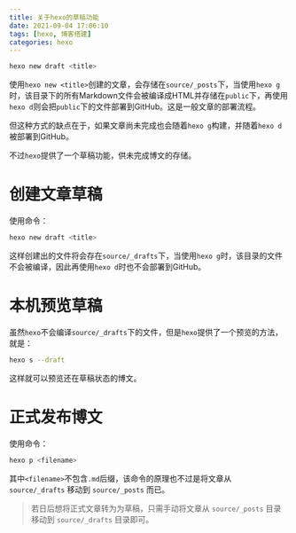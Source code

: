 ```yaml
---
title: 关于hexo的草稿功能
date: 2021-09-04 17:06:10
tags: [hexo, 博客搭建]
categories: hexo
---
```


```zsh
hexo new draft <title>
```

<!--more-->

使用`hexo new <title>`创建的文章，会存储在`source/_posts`下，当使用`hexo g`时，该目录下的所有Markdown文件会被编译成HTML并存储在`public`下，再使用`hexo d`则会把`public`下的文件部署到GitHub。这是一般文章的部署流程。

但这种方式的缺点在于，如果文章尚未完成也会随着`hexo g`构建，并随着`hexo d`被部署到GitHub。

不过`hexo`提供了一个草稿功能，供未完成博文的存储。

# 创建文章草稿

使用命令：

```zsh
hexo new draft <title>
```

这样创建出的文件将会存在`source/_drafts`下，当使用`hexo g`时，该目录的文件不会被编译，因此再使用`hexo d`时也不会部署到GitHub。

# 本机预览草稿

虽然`hexo`不会编译`source/_drafts`下的文件，但是`hexo`提供了一个预览的方法，就是：

```zsh
hexo s --draft
```

这样就可以预览还在草稿状态的博文。

# 正式发布博文

使用命令：

```zsh
hexo p <filename>
```

其中`<filename>`不包含`.md`后缀，该命令的原理也不过是将文章从 `source/_drafts` 移动到 `source/_posts` 而已。

> 若日后想将正式文章转为为草稿，只需手动将文章从 `source/_posts` 目录移动到 `source/_drafts` 目录即可。

